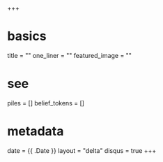 +++
# basics
title     		 = ""
one_liner 		 = ""
featured_image = ""

# see 
piles						= []
belief_tokens 	= []

# metadata
date      		 = {{ .Date }}
layout    		 = "delta"
disqus    		 = true
+++

